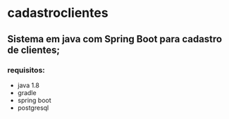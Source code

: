 # cadastroclientes
## Sistema em java com Spring Boot para cadastro de clientes;
### requisitos:
- java 1.8
- gradle
- spring boot
- postgresql
